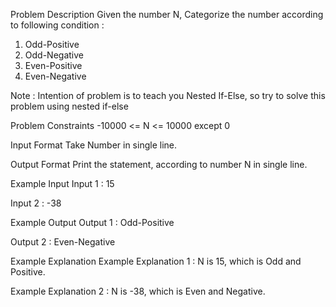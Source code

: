 Problem Description
Given the number N, Categorize the number according to following condition :
1. Odd-Positive
2. Odd-Negative
3. Even-Positive
4. Even-Negative

Note : Intention of problem is to teach you Nested If-Else, so try to solve this problem using nested if-else


Problem Constraints
-10000 <= N <= 10000 except 0


Input Format
Take Number in single line.


Output Format
Print the statement, according to number N in single line.


Example Input
Input 1 :
15

Input 2 :
-38


Example Output
Output 1 :
Odd-Positive

Output 2 :
Even-Negative


Example Explanation
Example Explanation 1 :
N is 15, which is Odd and Positive.

Example Explanation 2 :
N is -38, which is Even and Negative.